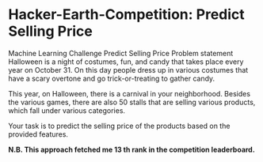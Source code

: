 # Hacker-Earth-Competition: Predict Selling Price
Machine Learning Challenge Predict Selling Price
Problem statement
Halloween is a night of costumes, fun, and candy that takes place every year on October 31. On this day people dress up in various costumes that have a scary overtone and go trick-or-treating to gather candy.

This year, on Halloween, there is a carnival in your neighborhood. Besides the various games, there are also 50 stalls that are selling various products, which fall under various categories.

Your task is to predict the selling price of the products based on the provided features. 

<b>N.B. This approach fetched me 13 th rank in the competition leaderboard.</b>
